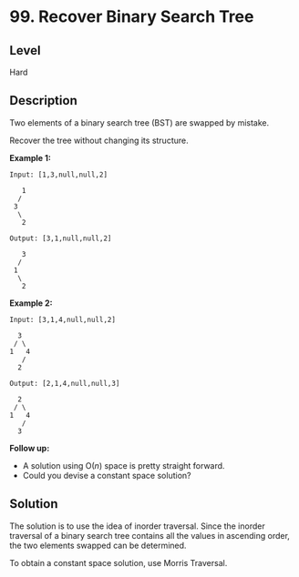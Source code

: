 # 99. Recover Binary Search Tree
## Level
Hard

## Description
Two elements of a binary search tree (BST) are swapped by mistake.

Recover the tree without changing its structure.

**Example 1:**
```
Input: [1,3,null,null,2]

   1
  /
 3
  \
   2

Output: [3,1,null,null,2]

   3
  /
 1
  \
   2
```
**Example 2:**
```
Input: [3,1,4,null,null,2]

  3
 / \
1   4
   /
  2

Output: [2,1,4,null,null,3]

  2
 / \
1   4
   /
  3
```
**Follow up:**

* A solution using O(*n*) space is pretty straight forward.
* Could you devise a constant space solution?

## Solution
The solution is to use the idea of inorder traversal. Since the inorder traversal of a binary search tree contains all the values in ascending order, the two elements swapped can be determined.

To obtain a constant space solution, use Morris Traversal.
